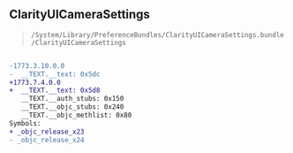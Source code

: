 ## ClarityUICameraSettings

> `/System/Library/PreferenceBundles/ClarityUICameraSettings.bundle/ClarityUICameraSettings`

```diff

-1773.3.10.0.0
-  __TEXT.__text: 0x5dc
+1773.7.4.0.0
+  __TEXT.__text: 0x5d8
   __TEXT.__auth_stubs: 0x150
   __TEXT.__objc_stubs: 0x240
   __TEXT.__objc_methlist: 0x80
Symbols:
+ _objc_release_x23
- _objc_release_x24

```
